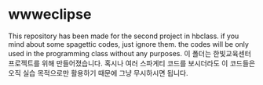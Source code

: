 # wwweclipse

This repository has been made for the second project in hbclass. 
if you mind about some spagettic codes, just ignore them. the codes will be only used in the programming class without any purposes. 
이 폴더는 한빛교육센터 프로젝트를 위해 만들어졌습니다. 
혹시나 여러 스파게티 코드를 보시더라도 이 코드들은 오직 실습 목적으로만 활용하기 때문에 그냥 무시하시면 됩니다. 
